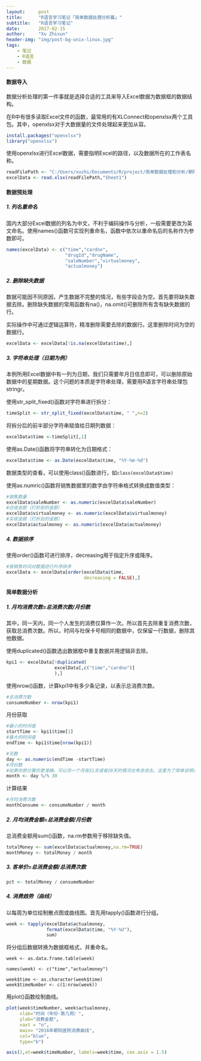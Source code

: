 ```yaml
---
layout:     post
title:      "R语言学习笔记「简单数据处理分析篇」"
subtitle:   "R语言学习笔记"
date:       2017-02-15
author:     "Xu Zhixun"
header-img: "img/post-bg-unix-linux.jpg"
tags:
    - 笔记
    - R语言
    - 数据
---
```


#### 数据导入

数据分析处理的第一件事就是选择合适的工具来导入Excel数据为数据框的数据结构。

在R中有很多读取Excel文件的函数，最常用的有XLConnect和openxlsx两个工具包。其中，openxlsx对于大数据量的文件处理起来更加从容。

```R
install.packages("openxlsx")
library("openxlsx")
```

使用openxlsx进行Excel数据，需要指明Excel的路径，以及数据所在的工作表名称。

```R
readFilePath <- "C:/Users/xuzhi/Documents/R/project/简单数据处理和分析/朝阳医院2016年销售数据.xlsx"
excelData <- read.xlsx(readFilePath,"Sheet1")
```

#### 数据预处理

##### 1. 列名重命名

国内大部分Excel数据的列名为中文，不利于编码操作与分析，一般需要更改为英文命名。使用names()函数可实现列重命名，函数中依次以重命名后的名称作为参数即可。

```R
names(excelData) <- c("time","cardno",
                      "drugId","drugName",
                      "saleNumber","virtualmoney",
                      "actualmoney")
```

##### 2. 删除缺失数据

数据可能因不同原因，产生数据不完整的情况，有些字段会为空。首先要将缺失数据去除。删除缺失数据的常用函数有na()，na.omit()可删除所有含有缺失数据的行。

实际操作中可通过逻辑运算符，精准删除需要去除的数据行。这里删除时间为空的数据行。

```R
excelData <- excelData[!is.na(excelData$time),]
```

##### 3. 字符串处理（日期为例）

本例所用Excel数据中有一列为日期，我们只需要年月日信息即可，可以删除原始数据中的星期数据。这个问题的本质是字符串处理，需要用R语言字符串处理包stringr。

使用str_split_fixed()函数对字符串进行拆分：

```R
timeSplit <- str_split_fixed(excelData$time, " ",n=2)
```

将拆分后的前半部分字符串赋值给日期列数据：

```R
excelData$time <-timeSplit[,1]
```

使用as.Date()函数将字符串转化为日期格式：

```R
excelData$time <- as.Date(excelData$time, "%Y-%m-%d")
```

数据类型的查看，可以使用class()函数进行，如`class(excelData$time)`

使用as.numric()函数将销售数据里的数字由字符串格式转换成数值类型：

```R
#销售数量
excelData$saleNumber <- as.numeric(excelData$saleNumber)
#应收金额（打折前的金额）
excelData$virtualmoney <- as.numeric(excelData$virtualmoney)
#实收金额（打折后的金额）
excelData$actualmoney <- as.numeric(excelData$actualmoney)
```

##### 4. 数据排序

使用order()函数可进行排序，decreasing用于指定升序或降序。

```R
#按销售时间对数据进行升序排序
excelData <- excelData[order(excelData$time,
                             decreasing = FALSE),]
```

#### 简单数据分析

##### 1. 月均消费次数=总消费次数/月份数

其中，同一天内，同一个人发生的消费仅算作一次。所以首先去除重复消费次数，获取总消费次数。所以，时间与社保卡号相同的数据中，仅保留一行数据，删除其他数据。

使用duplicated()函数选出数据框中重复数据并用逻辑非去除。

```R
kpi1 <- excelData[!duplicated(
                  excelData[,c("time","cardno")]
                  ),]
```

使用nrow()函数，计算kpi1中有多少条记录，以表示总消费次数。

```R
#总消费次数
consumeNumber <- nrow(kpi1)
```

月份获取

```R
#最小的时间值
startTime <- kpi1$time[1]
#最大的时间值
endTime <- kpi1$time[nrow(kpi1)]

#天数
day <- as.numeric(endTime -startTime)
#月份数
#如果你想计算的更准确，可以将一个月有31天或者28天的情况也考虑进去。这里为了简单说明计算方式，没有考虑复杂的情况。
month <- day %/% 30
```

计算结果

```R
#月均消费次数
monthConsume <- consumeNumber / month
```

##### 2. 月均消费金额=总消费金额/月份数

总消费金额用sum()函数，na.rm参数用于移除缺失值。

```R
totalMoney <- sum(excelData$actualmoney,na.rm=TRUE)
monthMoney <- totalMoney / month
```

##### 3. 客单价=总消费金额/总消费次数

```R
pct <- totalMoney / consumeNumber
```

##### 4. 消费趋势（曲线）

以每周为单位绘制散点图或曲线图。首先用tapply()函数进行分组。

```R
week <- tapply(excelData$actualmoney, 
               format(excelData$time, "%Y-%U"), 
               sum) 
```

将分组后数据转换为数据框格式，并重命名。

```
week <- as.data.frame.table(week)

names(week) <- c("time","actualmoney")

week$time <- as.character(week$time)
week$timeNumber <- c(1:nrow(week))
```

用plot()函数绘制曲线。

```R
plot(week$timeNumber, week$actualmoney,
     xlab="时间（年份-第几周）",
     ylab="消费金额",     
     xaxt = "n",
     main= "2016年朝阳医院消费曲线", 
     col="blue",
     type="b")

axis(1,at=week$timeNumber, labels=week$time, cex.axis = 1.5)
```







